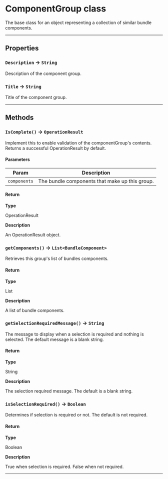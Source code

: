 # ComponentGroup class

The base class for an object representing a collection of similar bundle components.

---
## Properties

### `Description` → `String`

Description of the component group.

### `Title` → `String`

Title of the component group.

---
## Methods
### `IsComplete()` → `OperationResult`

Implement this to enable validation of the componentGroup's contents. Returns a successful OperationResult by default.

#### Parameters
|Param|Description|
|-----|-----------|
|`components` |  The bundle components that make up this group. |

#### Return

**Type**

OperationResult

**Description**

An OperationResult object.

### `getComponents()` → `List<BundleComponent>`

Retrieves this group's list of bundles components.

#### Return

**Type**

List<BundleComponent>

**Description**

A list of bundle components.

### `getSelectionRequiredMessage()` → `String`

The message to display when a selection is required and nothing is selected. The default message is a blank string.

#### Return

**Type**

String

**Description**

The selection required message. The default is a blank string.

### `isSelectionRequired()` → `Boolean`

Determines if selection is required or not. The default is not required.

#### Return

**Type**

Boolean

**Description**

True when selection is required. False when not required.

---
